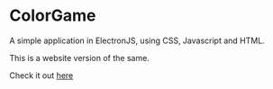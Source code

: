 # ColorGame
A simple application in ElectronJS, using CSS, Javascript and HTML.

This is a website version of the same.

Check it out [here](https://th3c0d3br34ker.github.io/ColorGame/)


